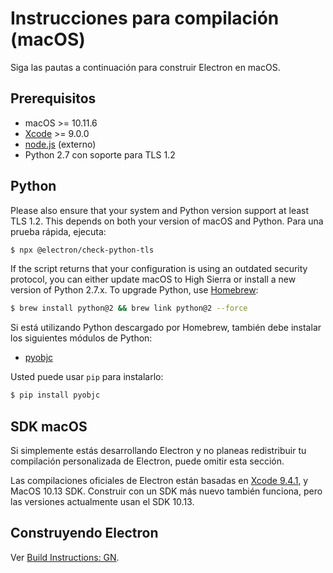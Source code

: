 # Instrucciones para compilación (macOS)

Siga las pautas a continuación para construir Electron en macOS.

## Prerequisitos

* macOS >= 10.11.6
* [Xcode](https://developer.apple.com/technologies/tools/) >= 9.0.0
* [node.js](https://nodejs.org) (externo)
* Python 2.7 con soporte para TLS 1.2

## Python

Please also ensure that your system and Python version support at least TLS 1.2. This depends on both your version of macOS and Python. Para una prueba rápida, ejecuta:

```sh
$ npx @electron/check-python-tls
```

If the script returns that your configuration is using an outdated security protocol, you can either update macOS to High Sierra or install a new version of Python 2.7.x. To upgrade Python, use [Homebrew](https://brew.sh/):

```sh
$ brew install python@2 && brew link python@2 --force
```

Si está utilizando Python descargado por Homebrew, también debe instalar los siguientes módulos de Python:

* [pyobjc](https://pypi.org/project/pyobjc/#description)

Usted puede usar `pip` para instalarlo:

```sh
$ pip install pyobjc
```

## SDK macOS

Si simplemente estás desarrollando Electron y no planeas redistribuir tu compilación personalizada de Electron, puede omitir esta sección.

Las compilaciones oficiales de Electron están basadas en [Xcode 9.4.1](http://adcdownload.apple.com/Developer_Tools/Xcode_9.4.1/Xcode_9.4.1.xip), y MacOS 10.13 SDK.  Construir con un SDK más nuevo también funciona, pero las versiones actualmente usan el SDK 10.13.

## Construyendo Electron

Ver [Build Instructions: GN](build-instructions-gn.md).
